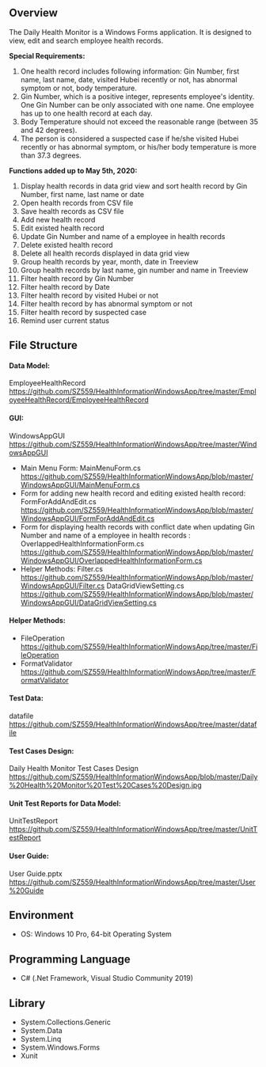 ## **Overview**
The Daily Health Monitor is a Windows Forms application. It is designed to view, edit and search employee health records. 

**Special Requirements:**
1. One health record includes following information: Gin Number, first name, last name, date, visited Hubei recently or not, has abnormal symptom or not, body temperature. 
2. Gin Number, which is a positive integer, represents employee's identity. One Gin Number can be only associated with one name. 
One employee has up to one health record at each day. 
3. Body Temperature should not exceed the reasonable range (between 35 and 42 degrees). 
4. The person is considered a suspected case if he/she visited Hubei recently or has abnormal symptom, or his/her body temperature is more than 37.3 degrees.

**Functions added up to May 5th, 2020:**
1. Display health records in data grid view and sort health record by Gin Number, first name, last name or date
2. Open health records from CSV file
3. Save health records as CSV file
4. Add new health record 
5. Edit existed health record 
6. Update Gin Number and name of a employee in health records
7. Delete existed health record
8. Delete all health records displayed in data grid view
9. Group health records by year, month, date in Treeview
10. Group health records by last name, gin number and name in Treeview
11. Filter health record by Gin Number
12. Filter health record by Date
13. Filter health record by visited Hubei or not
14. Filter health record by has abnormal symptom or not
15. Filter health record by suspected case
15. Remind user current status

## **File Structure**

#### **Data Model:** 

EmployeeHealthRecord https://github.com/SZ559/HealthInformationWindowsApp/tree/master/EmployeeHealthRecord/EmployeeHealthRecord

#### **GUI:** 

WindowsAppGUI https://github.com/SZ559/HealthInformationWindowsApp/tree/master/WindowsAppGUI
+ Main Menu Form: MainMenuForm.cs https://github.com/SZ559/HealthInformationWindowsApp/blob/master/WindowsAppGUI/MainMenuForm.cs
+ Form for adding new health record and editing existed health record: FormForAddAndEdit.cs https://github.com/SZ559/HealthInformationWindowsApp/blob/master/WindowsAppGUI/FormForAddAndEdit.cs
+ Form for displaying health records with conflict date when updating Gin Number and name of a employee in health records : OverlappedHealthInformationForm.cs https://github.com/SZ559/HealthInformationWindowsApp/blob/master/WindowsAppGUI/OverlappedHealthInformationForm.cs
+ Helper Methods: Filter.cs https://github.com/SZ559/HealthInformationWindowsApp/blob/master/WindowsAppGUI/Filter.cs
DataGridViewSetting.cs https://github.com/SZ559/HealthInformationWindowsApp/blob/master/WindowsAppGUI/DataGridViewSetting.cs
#### **Helper Methods:** 
+ FileOperation https://github.com/SZ559/HealthInformationWindowsApp/tree/master/FileOperation
+ FormatValidator https://github.com/SZ559/HealthInformationWindowsApp/tree/master/FormatValidator

#### **Test Data:** 

datafile https://github.com/SZ559/HealthInformationWindowsApp/tree/master/datafile

#### **Test Cases Design:** 

Daily Health Monitor Test Cases Design https://github.com/SZ559/HealthInformationWindowsApp/blob/master/Daily%20Health%20Monitor%20Test%20Cases%20Design.jpg

#### **Unit Test Reports for Data Model:** 
UnitTestReport
https://github.com/SZ559/HealthInformationWindowsApp/tree/master/UnitTestReport

#### **User Guide:** 
User Guide.pptx
https://github.com/SZ559/HealthInformationWindowsApp/tree/master/User%20Guide

## **Environment**
+ OS: Windows 10 Pro, 64-bit Operating System

## **Programming Language**
+ C# (.Net Framework, Visual Studio Community 2019)

## **Library**
+ System.Collections.Generic
+ System.Data
+ System.Linq
+ System.Windows.Forms
+ Xunit





